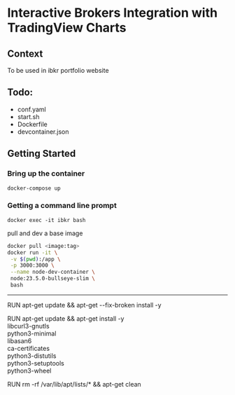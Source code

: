 # Interactive Brokers Integration with TradingView Charts

## Context

To be used in ibkr portfolio website

## Todo:

- conf.yaml
- start.sh
- Dockerfile
- devcontainer.json

## Getting Started

### Bring up the container

```
docker-compose up
```

### Getting a command line prompt

```
docker exec -it ibkr bash
```

pull and dev a base image

```bash
docker pull <image:tag>
docker run -it \
 -v $(pwd):/app \
 -p 3000:3000 \
 --name node-dev-container \
 node:23.5.0-bullseye-slim \
 bash
```

---

RUN apt-get update && apt-get --fix-broken install -y

RUN apt-get update && apt-get install -y \
 libcurl3-gnutls \
 python3-minimal \
 libasan6 \
 ca-certificates \
 python3-distutils \
 python3-setuptools \
 python3-wheel

RUN rm -rf /var/lib/apt/lists/\* && apt-get clean
